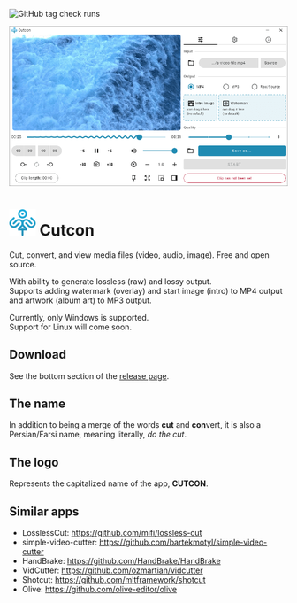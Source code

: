 ![GitHub tag check runs](https://img.shields.io/github/check-runs/mahozad/cutcon/prod?label=tests)

<div align="center">
  <picture>
    <source media="(prefers-color-scheme: dark)" srcset="raw/demo-dark.png">
    <source media="(prefers-color-scheme: light)" srcset="raw/demo-light.png">
    <img alt="Cutcon demo screenshot" src="raw/demo-light.png">
  </picture>
</div>

# <img src="raw/logo.svg" alt="Logo"> Cutcon
Cut, convert, and view media files (video, audio, image). Free and open source.

With ability to generate lossless (raw) and lossy output.  
Supports adding watermark (overlay) and start image (intro) to MP4 output and artwork (album art) to MP3 output.

Currently, only Windows is supported.  
Support for Linux will come soon.

## Download
See the bottom section of the [release page](https://github.com/mahozad/cutcon/releases).

## The name
In addition to being a merge of the words **cut** and **con**vert,
it is also a Persian/Farsi name, meaning literally, *do the cut*.

## The logo
Represents the capitalized name of the app, **CUTCON**.

## Similar apps
  - LosslessCut: https://github.com/mifi/lossless-cut
  - simple-video-cutter: https://github.com/bartekmotyl/simple-video-cutter
  - HandBrake: https://github.com/HandBrake/HandBrake
  - VidCutter: https://github.com/ozmartian/vidcutter
  - Shotcut: https://github.com/mltframework/shotcut
  - Olive: https://github.com/olive-editor/olive
